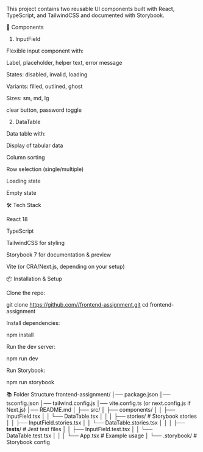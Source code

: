 This project contains two reusable UI components built with React, TypeScript, and TailwindCSS and documented with Storybook.

🚀 Components
1. InputField

Flexible input component with:

Label, placeholder, helper text, error message

States: disabled, invalid, loading

Variants: filled, outlined, ghost

Sizes: sm, md, lg

clear button, password toggle

2. DataTable

Data table with:

Display of tabular data

Column sorting

Row selection (single/multiple)

Loading state

Empty state

🛠️ Tech Stack

React 18

TypeScript

TailwindCSS for styling

Storybook 7 for documentation & preview

Vite (or CRA/Next.js, depending on your setup)

📦 Installation & Setup

Clone the repo:

git clone https://github.com//frontend-assignment.git
cd frontend-assignment


Install dependencies:

npm install


Run the dev server:

npm run dev


Run Storybook:

npm run storybook

📚 Folder Structure
frontend-assignment/
│── package.json
│── tsconfig.json
│── tailwind.config.js
│── vite.config.ts (or next.config.js if Next.js)
│── README.md
│
├── src/
│   ├── components/
│   │   ├── InputField.tsx
│   │   └── DataTable.tsx
│   │
│   ├── stories/              # Storybook stories
│   │   ├── InputField.stories.tsx
│   │   └── DataTable.stories.tsx
│   │
│   ├── __tests__/            # Jest test files
│   │   ├── InputField.test.tsx
│   │   └── DataTable.test.tsx
│   │
│   └── App.tsx               # Example usage
│
└── .storybook/               # Storybook config 
